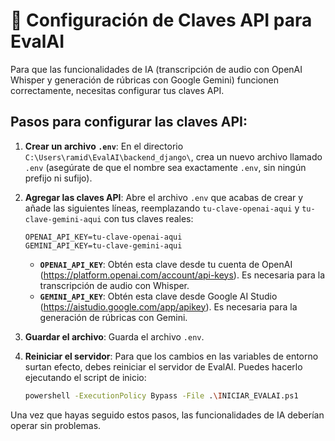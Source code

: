 # 🔑 Configuración de Claves API para EvalAI

Para que las funcionalidades de IA (transcripción de audio con OpenAI Whisper y generación de rúbricas con Google Gemini) funcionen correctamente, necesitas configurar tus claves API.

## Pasos para configurar las claves API:

1. **Crear un archivo `.env`**:
   En el directorio `C:\Users\ramid\EvalAI\backend_django\`, crea un nuevo archivo llamado `.env` (asegúrate de que el nombre sea exactamente `.env`, sin ningún prefijo ni sufijo).

2. **Agregar las claves API**:
   Abre el archivo `.env` que acabas de crear y añade las siguientes líneas, reemplazando `tu-clave-openai-aqui` y `tu-clave-gemini-aqui` con tus claves reales:

   ```env
   OPENAI_API_KEY=tu-clave-openai-aqui
   GEMINI_API_KEY=tu-clave-gemini-aqui
   ```

   - **`OPENAI_API_KEY`**: Obtén esta clave desde tu cuenta de OpenAI (https://platform.openai.com/account/api-keys). Es necesaria para la transcripción de audio con Whisper.
   - **`GEMINI_API_KEY`**: Obtén esta clave desde Google AI Studio (https://aistudio.google.com/app/apikey). Es necesaria para la generación de rúbricas con Gemini.

3. **Guardar el archivo**:
   Guarda el archivo `.env`.

4. **Reiniciar el servidor**:
   Para que los cambios en las variables de entorno surtan efecto, debes reiniciar el servidor de EvalAI. Puedes hacerlo ejecutando el script de inicio:

   ```bash
   powershell -ExecutionPolicy Bypass -File .\INICIAR_EVALAI.ps1
   ```

Una vez que hayas seguido estos pasos, las funcionalidades de IA deberían operar sin problemas.